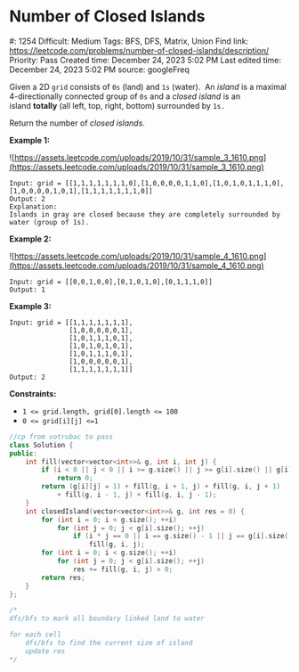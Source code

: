 # Number of Closed Islands

#: 1254
Difficult: Medium
Tags: BFS, DFS, Matrix, Union Find
link: https://leetcode.com/problems/number-of-closed-islands/description/
Priority: Pass
Created time: December 24, 2023 5:02 PM
Last edited time: December 24, 2023 5:02 PM
source: googleFreq

Given a 2D `grid` consists of `0s` (land) and `1s` (water).  An *island* is a maximal 4-directionally connected group of `0s` and a *closed island* is an island **totally** (all left, top, right, bottom) surrounded by `1s.`

Return the number of *closed islands*.

**Example 1:**

![https://assets.leetcode.com/uploads/2019/10/31/sample_3_1610.png](https://assets.leetcode.com/uploads/2019/10/31/sample_3_1610.png)

```
Input: grid = [[1,1,1,1,1,1,1,0],[1,0,0,0,0,1,1,0],[1,0,1,0,1,1,1,0],[1,0,0,0,0,1,0,1],[1,1,1,1,1,1,1,0]]
Output: 2
Explanation:
Islands in gray are closed because they are completely surrounded by water (group of 1s).
```

**Example 2:**

![https://assets.leetcode.com/uploads/2019/10/31/sample_4_1610.png](https://assets.leetcode.com/uploads/2019/10/31/sample_4_1610.png)

```
Input: grid = [[0,0,1,0,0],[0,1,0,1,0],[0,1,1,1,0]]
Output: 1

```

**Example 3:**

```
Input: grid = [[1,1,1,1,1,1,1],
               [1,0,0,0,0,0,1],
               [1,0,1,1,1,0,1],
               [1,0,1,0,1,0,1],
               [1,0,1,1,1,0,1],
               [1,0,0,0,0,0,1],
               [1,1,1,1,1,1,1]]
Output: 2

```

**Constraints:**

- `1 <= grid.length, grid[0].length <= 100`
- `0 <= grid[i][j] <=1`

```cpp
//cp from votrubac to pass
class Solution {
public:
    int fill(vector<vector<int>>& g, int i, int j) {
        if (i < 0 || j < 0 || i >= g.size() || j >= g[i].size() || g[i][j])
            return 0;
        return (g[i][j] = 1) + fill(g, i + 1, j) + fill(g, i, j + 1) 
            + fill(g, i - 1, j) + fill(g, i, j - 1);
    }
    int closedIsland(vector<vector<int>>& g, int res = 0) {
        for (int i = 0; i < g.size(); ++i)
            for (int j = 0; j < g[i].size(); ++j)
                if (i * j == 0 || i == g.size() - 1 || j == g[i].size() - 1)
                    fill(g, i, j);
        for (int i = 0; i < g.size(); ++i)
            for (int j = 0; j < g[i].size(); ++j)
                res += fill(g, i, j) > 0;
        return res;
    }
};

/*
dfs/bfs to mark all boundary linked land to water

for each cell
    dfs/bfs to find the current size of island
    update res
*/
```
